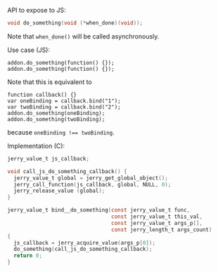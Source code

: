 API to expose to JS:
```C
void do_something(void (*when_done)(void));
```
Note that `when_done()` will be called asynchronously.

Use case (JS):
```JS
addon.do_something(function() {});
addon.do_something(function() {});
```

Note that this is equivalent to
```JS
function callback() {}
var oneBinding = callback.bind("1");
var twoBinding = callback.bind("2");
addon.do_something(oneBinding);
addon.do_something(twoBinding);
```

because `oneBinding !== twoBinding`.

Implementation (C):
```C
jerry_value_t js_callback;

void call_js_do_something_callback() {
  jerry_value_t global = jerry_get_global_object();
  jerry_call_function(js_callback, global, NULL, 0);
  jerry_release_value (global);
}

jerry_value_t bind__do_something(const jerry_value_t func,
                                 const jerry_value_t this_val,
                                 const jerry_value_t args_p[],
                                 const jerry_length_t args_count)
{
  js_callback = jerry_acquire_value(args_p[0]);
  do_something(call_js_do_something_callback);
  return 0;
}
```
